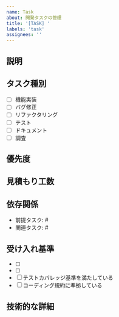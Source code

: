 ```yaml
---
name: Task
about: 開発タスクの管理
title: '[TASK] '
labels: 'task'
assignees: ''
---
```


## 説明
<!-- タスクの詳細な説明を記載してください -->

## タスク種別
- [ ] 機能実装
- [ ] バグ修正
- [ ] リファクタリング
- [ ] テスト
- [ ] ドキュメント
- [ ] 調査

## 優先度
<!-- 高/中/低 -->

## 見積もり工数
<!-- ストーリーポイント: X (約X日) -->

## 依存関係
- 前提タスク: #
- 関連タスク: #

## 受け入れ基準
- [ ] 
- [ ] 
- [ ] テストカバレッジ基準を満たしている
- [ ] コーディング規約に準拠している

## 技術的な詳細
<!-- 実装に関する技術的なメモ、考慮事項など -->